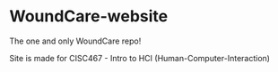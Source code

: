 # WoundCare-website

The one and only WoundCare repo!

Site is made for CISC467 - Intro to HCI (Human-Computer-Interaction)

